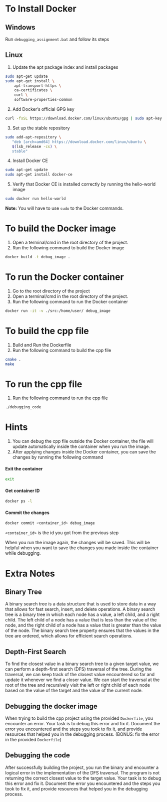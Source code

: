 # To Install Docker

## Windows

Run `debugging_assignment.bat` and follow its steps

## Linux

1. Update the apt package index and install packages

```bash
sudo apt-get update
sudo apt-get install \
    apt-transport-https \
    ca-certificates \
    curl \
    software-properties-common
```

2. Add Docker’s official GPG key

```bash
curl -fsSL https://download.docker.com/linux/ubuntu/gpg | sudo apt-key add -
```

3. Set up the stable repository

```bash
sudo add-apt-repository \
   "deb [arch=amd64] https://download.docker.com/linux/ubuntu \
   $(lsb_release -cs) \
   stable"
```

4. Install Docker CE

```bash
sudo apt-get update
sudo apt-get install docker-ce
```

5. Verify that Docker CE is installed correctly by running the hello-world image

```bash
sudo docker run hello-world
```

**Note:** You will have to use `sudo` to the Docker commands.

# To build the Docker image

1. Open a terminal/cmd in the root directory of the project.
2. Run the following command to build the Docker image

```bash
docker build -t debug_image .
```

# To run the Docker container

1. Go to the root directory of the project
2. Open a terminal/cmd in the root directory of the project.
3. Run the following command to run the Docker container

```bash
docker run -it -v ./src:/home/user/ debug_image
```

# To build the cpp file

1. Build and Run the Dockerfile
2. Run the following command to build the cpp file

```bash
cmake .
make
```

# To run the cpp file

1. Run the following command to run the cpp file

```bash
./debugging_code
```

# Hints

1. You can debug the cpp file outside the Docker container, the file will update automatically inside the container when you run the image.
2. After applying changes inside the Docker container, you can save the changes by running the following command

#### Exit the container

```bash
exit
```

#### Get container ID

```bash
docker ps -l
```

#### Commit the changes

```bash
docker commit <container_id> debug_image
```
`<container_id>` is the id you got from the previous step 

When you run the image again, the changes will be saved. This will be helpful when you want to save the changes you made inside the container while debugging.


# Extra Notes
## Binary Tree
A binary search tree is a data structure that is used to store data in a way that allows for fast search, insert, and delete operations. A binary search tree is a binary tree in which each node has a value, a left child, and a right child. The left child of a node has a value that is less than the value of the node, and the right child of a node has a value that is greater than the value of the node. The binary search tree property ensures that the values in the tree are ordered, which allows for efficient search operations.

## Depth-First Search
To find the closest value in a binary search tree to a given target value, we can perform a depth-first search (DFS) traversal of the tree. During the traversal, we can keep track of the closest value encountered so far and update it whenever we find a closer value. We can start the traversal at the root of the tree and recursively visit the left or right child of each node based on the value of the target and the value of the current node.

## Debugging the docker image

When trying to build the cpp project using the provided `Dockerfile`, you encounter an error. Your task is to debug this error and fix it. Document the error you encountered and the steps you took to fix it, and provide resources that helped you in the debugging process. (BONUS: fix the error in the provided `Dockerfile`)

## Debugging the code

After successfully building the project, you run the binary and encounter a logical error in the implementation of the DFS traversal. The program is not returning the correct closest value to the target value. Your task is to debug this error and fix it. Document the error you encountered and the steps you took to fix it, and provide resources that helped you in the debugging process.
